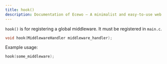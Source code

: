 ```yaml
---
title: hook()
description: Documentation of Ecewo — A minimalist and easy-to-use web framework for C
---
```


`hook()` is for registering a global middleware. It must be registered in `main.c`.

```c
void hook(MiddlewareHandler middleware_handler);
```

Example usage:

```c
hook(some_middleware);
```
